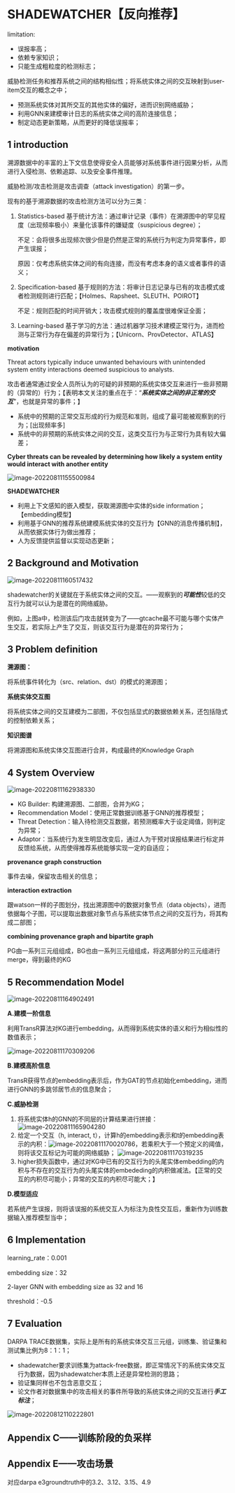 # SHADEWATCHER【反向推荐】

limitation:

- 误报率高；
- 依赖专家知识；
- 只能生成粗粒度的检测标志；

威胁检测任务和推荐系统之间的结构相似性；将系统实体之间的交互映射到user-item交互的概念之中；

- 预测系统实体对其所交互的其他实体的偏好，进而识别网络威胁；
- 利用GNN来建模审计日志的系统实体之间的高阶连接信息；
- 制定动态更新策略，从而更好的降低误报率；

## 1	introduction

溯源数据中的丰富的上下文信息使得安全人员能够对系统事件进行因果分析，从而进行入侵检测、依赖追踪、以及安全事件推理。

威胁检测/攻击检测是攻击调查（attack investigation）的第一步。

现有的基于溯源数据的攻击检测方法可以分为三类：

1. Statistics-based 基于统计方法：通过审计记录（事件）在溯源图中的罕见程度（出现频率极小）来量化该事件的嫌疑度（suspicious degree）；

   不足：会将很多出现频次很少但是仍然是正常的系统行为判定为异常事件，即产生误报；

   原因：仅考虑系统实体之间的有向连接，而没有考虑本身的语义或者事件的语义；

2. Specification-based 基于规则的方法：将审计日志记录与已有的攻击模式或者检测规则进行匹配；【Holmes、Rapsheet、SLEUTH、POIROT】

   不足：规则匹配的时间开销大；攻击模式规则的覆盖度很难保证全面；

3. Learning-based 基于学习的方法：通过机器学习技术建模正常行为，进而检测与正常行为存在偏差的异常行为；【Unicorn、ProvDetector、ATLAS】

**motivation**

Threat actors typically induce unwanted behaviours with unintended system entity interactions deemed suspicious to analysts.

攻击者通常通过安全人员所认为的可疑的非预期的系统实体交互来进行一些非预期的（异常的）行为；【表明本文关注的重点在于：“***系统实体之间的非正常的交互***”，也就是异常的事件；】

- 系统中的预期的正常交互形成的行为规范和准则，组成了最可能被观察到的行为；[出现频率多]
- 系统中的非预期的系统实体之间的交互，这类交互行为与正常行为具有较大偏差；

**Cyber threats can be revealed by determining how likely a system entity would interact with another entity**

![image-20220811155500984](C:\Users\YOUNG\AppData\Roaming\Typora\typora-user-images\image-20220811155500984.png)

**SHADEWATCHER**

- 利用上下文感知的嵌入模型，获取溯源图中实体的side information；【embedding模型】
- 利用基于GNN的推荐系统建模系统实体的交互行为【GNN的消息传播机制】，从而依据实体行为做出推荐；
- 人为反馈提供监督以实现动态更新；



## 2	Background and Motivation

![image-20220811160517432](C:\Users\YOUNG\AppData\Roaming\Typora\typora-user-images\image-20220811160517432.png)

shadewatcher的关键就在于系统实体之间的交互。——观察到的***可能性***较低的交互行为就可以认为是潜在的网络威胁。

例如，上图a中，检测该后门攻击就转变为了——gtcache最不可能与哪个实体产生交互，若实际上产生了交互，则该交互行为是潜在的异常行为；



## 3	Problem definition

**溯源图：**

将系统事件转化为（src、relation、dst）的模式的溯源图；

**系统实体交互图**

将系统实体之间的交互建模为二部图，不仅包括显式的数据依赖关系，还包括隐式的控制依赖关系；

**知识图谱**

将溯源图和系统实体交互图进行合并，构成最终的Knowledge Graph



## 4	System Overview

![image-20220811162938330](C:\Users\YOUNG\AppData\Roaming\Typora\typora-user-images\image-20220811162938330.png)

- KG Builder: 构建溯源图、二部图，合并为KG；
- Recommendation Model：使用正常数据训练基于GNN的推荐模型；
- Threat Detection：输入待检测交互数据，若预测概率大于设定阈值，则判定为异常；
- Adaptor：当系统行为发生明显改变后，通过人为干预对误报结果进行标定并反馈给系统，从而使得推荐系统能够实现一定的自适应；

**provenance graph construction**

事件去噪，保留攻击相关的信息；

**interaction extraction**

跟watson一样的子图划分，找出溯源图中的数据对象节点（data objects），进而依据每个子图，可以提取出数据对象节点与系统实体节点之间的交互行为，将其构成二部图；

**combining provenance graph and bipartite graph**

PG由一系列三元组组成，BG也由一系列三元组组成，将这两部分的三元组进行merge，得到最终的KG



## 5	Recommendation Model

![image-20220811164902491](C:\Users\YOUNG\AppData\Roaming\Typora\typora-user-images\image-20220811164902491.png)

**A.建模一阶信息**

利用TransR算法对KG进行embedding，从而得到系统实体的语义和行为相似性的数值表示；

![image-20220811170309206](C:\Users\YOUNG\AppData\Roaming\Typora\typora-user-images\image-20220811170309206.png)

**B.建模高阶信息**

TransR获得节点的embedding表示后，作为GAT的节点初始化embedding，进而进行GNN的多跳邻居节点的信息聚合；

**C.威胁检测**

1. 将系统实体h的GNN的不同层的计算结果进行拼接：![image-20220811165904280](C:\Users\YOUNG\AppData\Roaming\Typora\typora-user-images\image-20220811165904280.png)
2. 给定一个交互（h, interact, t），计算h的embedding表示和t的embedding表示的内积：![image-20220811170020786](C:\Users\YOUNG\AppData\Roaming\Typora\typora-user-images\image-20220811170020786.png)，若乘积大于一个预定义的阈值，则将该交互标记为可能的网络威胁；
   ![image-20220811170319235](C:\Users\YOUNG\AppData\Roaming\Typora\typora-user-images\image-20220811170319235.png)
3. higher损失函数中，通过对KG中已有的交互行为的头尾实体embedding的内积与不存在的交互行为的头尾实体的embededing的内积做减法。【正常的交互的内积尽可能小；异常的交互的内积尽可能大；】

**D.模型适应**

若系统产生误报，则将该误报的系统交互人为标注为良性交互后，重新作为训练数据输入推荐模型当中；



## 6	Implementation

learning_rate：0.001

embedding size：32

2-layer GNN with embedding size as 32 and 16

threshold：-0.5



## 7	Evaluation

DARPA TRACE数据集，实际上是所有的系统实体交互三元组，训练集、验证集和测试集比例为8：1：1；

- shadewatcher要求训练集为attack-free数据，即正常情况下的系统实体交互行为数据，因为shadewatcher本质上还是异常检测的思路；
- 验证集同样也不包含恶意交互；
- 论文作者对数据集中的攻击相关的事件所导致的系统实体之间的交互进行***手工标注***；

![image-20220812110222801](C:\Users\YOUNG\AppData\Roaming\Typora\typora-user-images\image-20220812110222801.png)





## Appendix C——训练阶段的负采样

## Appendix E——攻击场景

对应darpa e3groundtruth中的3.2、3.12、3.15、4.9









